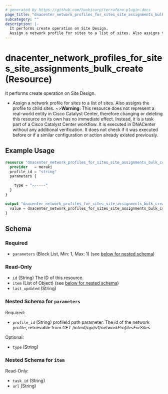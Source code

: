 ```yaml
---
# generated by https://github.com/hashicorp/terraform-plugin-docs
page_title: "dnacenter_network_profiles_for_sites_site_assignments_bulk_create Resource - terraform-provider-dnacenter"
subcategory: ""
description: |-
  It performs create operation on Site Design.
  Assign a network profile for sites to a list of sites. Also assigns the profile to child sites.
---
```


# dnacenter_network_profiles_for_sites_site_assignments_bulk_create (Resource)

It performs create operation on Site Design.

- Assign a network profile for sites to a list of sites. Also assigns the profile to child sites.
~>**Warning:**
This resource does not represent a real-world entity in Cisco Catalyst Center, therefore changing or deleting this resource on its own has no immediate effect.
Instead, it is a task part of a Cisco Catalyst Center workflow. It is executed in DNACenter without any additional verification. It does not check if it was executed before or if a similar configuration or action already existed previously.

## Example Usage

```terraform
resource "dnacenter_network_profiles_for_sites_site_assignments_bulk_create" "example" {
  provider   = meraki
  profile_id = "string"
  parameters {

    type = "------"
  }
}

output "dnacenter_network_profiles_for_sites_site_assignments_bulk_create_example" {
  value = dnacenter_network_profiles_for_sites_site_assignments_bulk_create.example
}
```

<!-- schema generated by tfplugindocs -->
## Schema

### Required

- `parameters` (Block List, Min: 1, Max: 1) (see [below for nested schema](#nestedblock--parameters))

### Read-Only

- `id` (String) The ID of this resource.
- `item` (List of Object) (see [below for nested schema](#nestedatt--item))
- `last_updated` (String)

<a id="nestedblock--parameters"></a>
### Nested Schema for `parameters`

Required:

- `profile_id` (String) profileId path parameter. The *id* of the network profile, retrievable from *GET /intent/api/v1/networkProfilesForSites*

Optional:

- `type` (String)


<a id="nestedatt--item"></a>
### Nested Schema for `item`

Read-Only:

- `task_id` (String)
- `url` (String)
